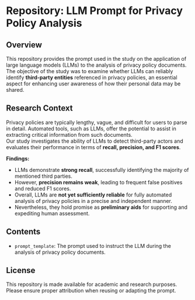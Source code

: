 # Repository: LLM Prompt for Privacy Policy Analysis  

## Overview  
This repository provides the prompt used in the study on the application of large language models (LLMs) to the analysis of privacy policy documents. The objective of the study was to examine whether LLMs can reliably identify **third-party entities** referenced in privacy policies, an essential aspect for enhancing user awareness of how their personal data may be shared.  

## Research Context  
Privacy policies are typically lengthy, vague, and difficult for users to parse in detail. Automated tools, such as LLMs, offer the potential to assist in extracting critical information from such documents.  
Our study investigates the ability of LLMs to detect third-party actors and evaluates their performance in terms of **recall, precision, and F1 scores**.  

**Findings:**  
- LLMs demonstrate **strong recall**, successfully identifying the majority of mentioned third parties.  
- However, **precision remains weak**, leading to frequent false positives and reduced F1 scores.  
- Overall, LLMs are **not yet sufficiently reliable** for fully automated analysis of privacy policies in a precise and independent manner.  
- Nevertheless, they hold promise as **preliminary aids** for supporting and expediting human assessment.  

## Contents  
- `prompt_template`: The prompt used to instruct the LLM during the analysis of privacy policy documents.  


## License  
This repository is made available for academic and research purposes. Please ensure proper attribution when reusing or adapting the prompt.  

